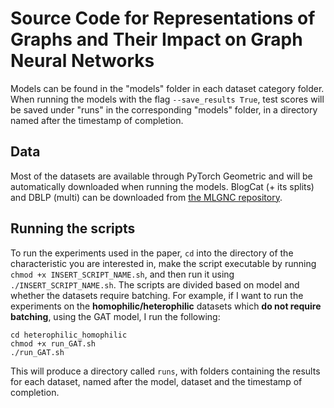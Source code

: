 # Source Code for Representations of Graphs and Their Impact on Graph Neural Networks

Models can be found in the "models" folder in each dataset category folder. When running the models with the flag `--save_results True`, test scores will be saved under "runs" in the corresponding "models" folder, in a directory named after the timestamp of completion.

## Data
Most of the datasets are available through PyTorch Geometric and will be automatically downloaded when running the models. BlogCat (+ its splits) and DBLP (multi) can be downloaded from [the MLGNC repository](https://github.com/Tianqi-py/MLGNC/tree/main/data).

## Running the scripts
To run the experiments used in the paper, `cd` into the directory of the characteristic you are interested in, make the script executable by running `chmod +x INSERT_SCRIPT_NAME.sh`, and then run it using `./INSERT_SCRIPT_NAME.sh`. The scripts are divided based on model and whether the datasets require batching. For example, if I want to run the experiments on the **homophilic/heterophilic** datasets which **do not require batching**, using the GAT model, I run the following:
```
cd heterophilic_homophilic
chmod +x run_GAT.sh
./run_GAT.sh
```

This will produce a directory called `runs`, with folders containing the results for each dataset, named after the model, dataset and the timestamp of completion. 
